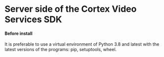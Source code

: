 # Server side of the Cortex Video Services SDK 

#### Before install
It is preferable to use a virtual environment of Python 3.8 and latest 
with the latest versions of the programs: pip, setuptools, wheel.